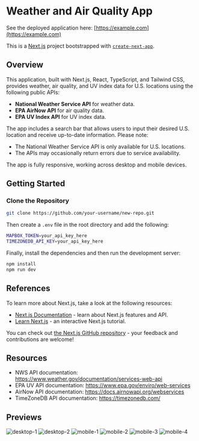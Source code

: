 # Weather and Air Quality App

See the deployed application here: [https://example.com](https://example.com)

This is a [Next.js](https://nextjs.org/) project bootstrapped with [`create-next-app`](https://github.com/vercel/next.js/tree/canary/packages/create-next-app).

## Overview

This application, built with Next.js, React, TypeScript, and Tailwind CSS, provides weather, air quality, and UV index data for U.S. locations using the following public APIs:

- **National Weather Service API** for weather data.
- **EPA AirNow API** for air quality data.
- **EPA UV Index API** for UV index data.

The app includes a search bar that allows users to input their desired U.S. location and receive up-to-date information. Please note:

- The National Weather Service API is only available for U.S. locations.
- The APIs may occasionally return errors due to service availability.

The app is fully responsive, working across desktop and mobile devices.

## Getting Started

### Clone the Repository

```bash
git clone https://github.com/your-username/new-repo.git

```

Then create a `.env` file in the root directory and add the following:

```bash
MAPBOX_TOKEN=your_api_key_here
TIMEZONEDB_API_KEY=your_api_key_here

```

Finally, install the dependencies and then run the development server:

```bash
npm install
npm run dev
```

## References

To learn more about Next.js, take a look at the following resources:

- [Next.js Documentation](https://nextjs.org/docs) - learn about Next.js features and API.
- [Learn Next.js](https://nextjs.org/learn) - an interactive Next.js tutorial.

You can check out [the Next.js GitHub repository](https://github.com/vercel/next.js/) - your feedback and contributions are welcome!

## Resources

- NWS API documentation: https://www.weather.gov/documentation/services-web-api
- EPA UV API documentation: https://www.epa.gov/enviro/web-services
- AirNow API documentation: https://docs.airnowapi.org/webservices
- TimeZoneDB API documentation: https://timezonedb.com/

## Previews

![desktop-1](https://github.com/user-attachments/assets/ddac826e-6818-4a3f-a8f5-5396bbec87c3)
![desktop-2](https://github.com/user-attachments/assets/1d845ac6-d14a-4e15-83bb-853330fc2607)
![mobile-1](https://github.com/user-attachments/assets/8ed18d55-0b46-48ab-b183-b29cf8b644fb)
![mobile-2](https://github.com/user-attachments/assets/c32a7883-631c-4836-9f1e-5bbe29de2497)
![mobile-3](https://github.com/user-attachments/assets/e387cd88-98d9-4711-8d0b-349f4edfbfec)
![mobile-4](https://github.com/user-attachments/assets/c6bc195e-37a0-432c-adab-d4f6aa4dd314)
